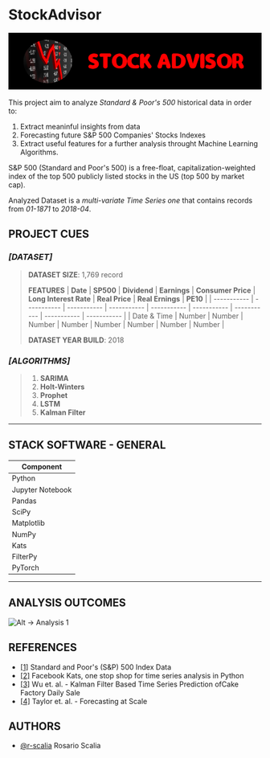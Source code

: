 # StockAdvisor
![Alt -> Project Logo](./img/project_logo.png)

This project aim to analyze *Standard & Poor's 500* historical data in order to:
1. Extract meaninful insights from data
2. Forecasting future S&P 500 Companies' Stocks Indexes 
3. Extract useful features for a further analysis throught Machine Learning Algorithms.

S&P 500 (Standard and Poor's 500) is a free-float, capitalization-weighted index of the top 500 publicly listed stocks in the US (top 500 by market cap).

Analyzed Dataset is a *multi-variate Time Series one* that contains records from *01-1871* to *2018-04*.


## PROJECT CUES


### *[DATASET]*
> **DATASET SIZE**: 1,769 record
>
> **FEATURES**
> | **Date**        | **SP500**       | **Dividend**    | **Earnings**    | **Consumer Price** | **Long Interest Rate** | **Real Price**  | **Real Ernings** | **PE10**        | 
> | ----------- | ----------- | ----------- | ----------- | -----------    | -----------        | ----------- | -----------  | ----------- |
> | Date & Time      | Number       | Number       | Number       | Number          | Number              | Number       | Number        | Number       |
>
> **DATASET YEAR BUILD**: 2018

### *[ALGORITHMS]*
> 1. **SARIMA**
> 2. **Holt-Winters**
> 3. **Prophet**
> 4. **LSTM**
> 5. **Kalman Filter**

------------------------------------------------------------------------------------------
## STACK SOFTWARE - GENERAL
| **Component**        |
| -----------      |
| Python           |
| Jupyter Notebook |
| Pandas           |
| SciPy            |
| Matplotlib       |
| NumPy            |
| Kats             |
| FilterPy         |
| PyTorch          | 

------------------------------------------------------------------------------------------
## ANALYSIS OUTCOMES
![Alt -> Analysis 1](./demo/analysis_1.jpg)


## REFERENCES
- [[1]](https://datahub.io/core/s-and-p-500#data-cli) Standard and Poor's (S&P) 500 Index Data
- [[2]](https://facebookresearch.github.io/Kats/) Facebook Kats, one stop shop for time series analysis in Python
- [[3]](https://www.researchgate.net/publication/323671215_Kalman_filter_based_time_series_prediction_of_cake_factory_daily_sale) Wu et. al. - Kalman Filter Based Time Series Prediction ofCake Factory Daily Sale
- [[4]](https://peerj.com/preprints/3190.pdf) Taylor et. al. - Forecasting at Scale

## AUTHORS
- [@r-scalia](https://github.com/rscdev7) Rosario Scalia